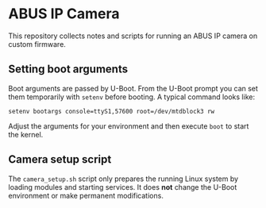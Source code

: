 # ABUS IP Camera

This repository collects notes and scripts for running an ABUS IP camera on custom firmware.

## Setting boot arguments

Boot arguments are passed by U-Boot. From the U-Boot prompt you can set them temporarily with `setenv` before booting. A typical command looks like:

```
setenv bootargs console=ttyS1,57600 root=/dev/mtdblock3 rw
```

Adjust the arguments for your environment and then execute `boot` to start the kernel.

## Camera setup script

The `camera_setup.sh` script only prepares the running Linux system by loading modules and starting services. It does **not** change the U-Boot environment or make permanent modifications.
